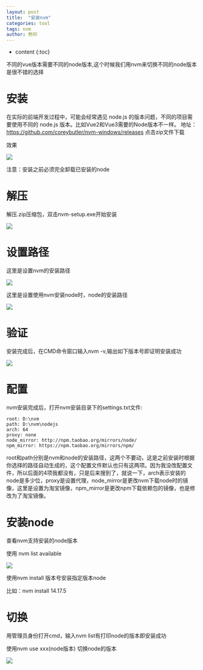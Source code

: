 ```yaml
---
layout: post
title:  "安装nvm"
categories: tool
tags: nvm
author: 熊叩
---
```


* content
{:toc}

不同的vue版本需要不同的node版本,这个时候我们用nvm来切换不同的node版本是很不错的选择















# 安装

在实际的前端开发过程中，可能会经常遇见 node.js 的版本问题，不同的项目需要使用不同的 node.js 版本。比如Vue2和Vue3需要的Node版本不一样。
地址：<https://github.com/coreybutler/nvm-windows/releases> 点击zip文件下载

效果

![](https://blogpackage.oss-cn-shenzhen.aliyuncs.com/2023-04-02/download.png)

注意：安装之前必须完全卸载已安装的node

# 解压

解压.zip压缩包，双击nvm-setup.exe开始安装

![](https://blogpackage.oss-cn-shenzhen.aliyuncs.com/2023-04-02/jieya.png)

# 设置路径

这里是设置nvm的安装路径

![](https://blogpackage.oss-cn-shenzhen.aliyuncs.com/2023-04-02/nvmlujin.png)

这里是设置使用nvm安装node时，node的安装路径

![](https://blogpackage.oss-cn-shenzhen.aliyuncs.com/2023-04-02/nodejs.png)

# 验证

安装完成后，在CMD命令窗口输入nvm -v,输出如下版本号即证明安装成功

![](https://blogpackage.oss-cn-shenzhen.aliyuncs.com/2023-04-02/chenggong.png)

# 配置

nvm安装完成后，打开nvm安装目录下的settings.txt文件:

```
root: D:\nvm
path: D:\nvm\nodejs 
arch: 64 
proxy: none
node_mirror: http://npm.taobao.org/mirrors/node/
npm_mirror: https://npm.taobao.org/mirrors/npm/
```

root和path分别是nvm和node的安装路径，这两个不要动，这是之前安装时根据你选择的路径自动生成的，这个配置文件默认也只有这两项。因为我没改配置文件，所以后面的4项我都没有，只是后来搜到了，就说一下，arch表示安装的node是多少位，proxy是设置代理，node_mirror是更改nvm下载node时的镜像，这里是设置为淘宝镜像，npm_mirror是更改npm下载依赖包的镜像，也是修改为了淘宝镜像。

# 安装node

查看nvm支持安装的node版本

使用 nvm list available

![](https://blogpackage.oss-cn-shenzhen.aliyuncs.com/2023-04-02/banben.png)

使用nvm install 版本号安装指定版本node

比如：nvm install 14.17.5

# 切换

用管理员身份打开cmd，输入nvm list有打印node的版本即安装成功

使用nvm use xxx(node版本) 切换node的版本

![](https://blogpackage.oss-cn-shenzhen.aliyuncs.com/2023-04-02/qiehuan.jpeg)